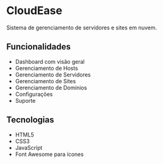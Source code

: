 # CloudEase

Sistema de gerenciamento de servidores e sites em nuvem.

## Funcionalidades

- Dashboard com visão geral
- Gerenciamento de Hosts
- Gerenciamento de Servidores
- Gerenciamento de Sites
- Gerenciamento de Domínios
- Configurações
- Suporte

## Tecnologias

- HTML5
- CSS3
- JavaScript
- Font Awesome para ícones
